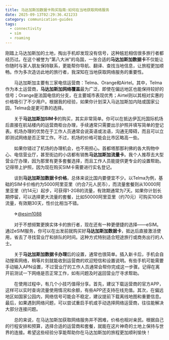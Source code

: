```yaml
---
title: 马达加斯加数据卡购买指南:如何在当地获取网络服务
date: 2025-09-13T02:29:36.421233
category: communication-guides
tags:
  - connectivity
  - sim
  - roaming
---
```


刚踏上马达加斯加的土地，掏出手机却发现没有信号，这种尴尬相信很多旅行者都经历过。在这个被誉为"第八大洲"的岛国，一张合适的**马达加斯加数据卡**不仅能让你随时与家人朋友保持联系，更能帮你导航、翻译、查找当地信息，让旅程更加顺畅。作为多次造访此地的旅行者，我深知在当地获取网络服务的重要性。

　　马达加斯加主要有三家电信运营商：Telma、Orange和Airtel。其中，Telma作为本土运营商，**马达加斯加网络覆盖**最为广泛，即使在偏远地区也能保持较好的信号；Orange是法国电信的分支，在主要城市表现优秀；Airtel则以其相对实惠的价格吸引了不少用户。根据我的经验，如果你计划深入马达加斯加内陆或国家公园，Telma会是更可靠的选择。

　　关于**马达加斯加SIM卡**的购买，其实非常简单。你可以在抵达伊瓦托国际机场后直接在航站楼内的运营商柜台办理，手续通常只需要出示护照并填写简单的登记表。机场办理的优势在于工作人员通常会说英语或法语，沟通无障碍，而且可以立即测试网络是否正常工作。不过，机场的价格可能会比市区略高一些。

　　如果你错过了机场的办理机会，也不用担心。首都塔那那利佛的各大购物中心、电信营业厅，甚至街边的小店都有销售**马达加斯加流量卡**。我个人推荐去大型营业厅办理，因为那里有更多套餐选择，而且工作人员能提供更专业的设置帮助。记得带上护照，因为现在购买SIM卡需要进行实名登记。

　　谈到**马达加斯加数据卡价格**，总体来说比国内要便宜不少。以Telma为例，基础的SIM卡价格约为5000阿里亚里（约合7元人民币），而流量套餐则从10000阿里亚里（约14元）起步，可获得1-2GB的流量，有效期通常为7天。如果你计划长期停留，可以选择更大流量的套餐，比如50000阿里亚里（约70元）可购买10GB流量，有效期30天，性价比相当不错。

　　✈[@esim1088](https://t.me/s/esim1088)

　　对于不想频繁更换实体卡的旅行者，现在还有一种更便捷的选择——eSIM。通过eSIM服务，你可以在出发前就购买好**马达加斯加数据卡**，抵达后直接激活使用，省去了寻找营业厅和排队的时间。这种方式特别适合短途旅行或商务出行的人士。

　　关于**马达加斯加数据卡办理**后的设置，通常也很简单。插入新卡后，手机会自动搜索网络，稍等片刻就能收到运营商的欢迎短信和设置说明。有些手机可能需要手动输入APN设置，不过营业厅的工作人员通常会帮你完成这一步骤。记得在离开前测试一下网络是否正常工作，如有问题及时返回营业厅寻求帮助。

　　在使用过程中，有几个小技巧值得分享。首先，建议下载运营商的官方APP，这样可以实时查询流量使用情况和余额，有些APP还支持在线充值。其次，在偏远地区如国家公园内，网络信号可能会不稳定，建议提前下载离线地图和重要信息。最后，如果遇到网络问题，可以尝试重启手机或手动选择网络运营商，往往能解决大部分连接问题。

　　总的来说，在马达加斯加获取网络服务并不困难，价格也相对亲民。根据自己的行程安排和预算，选择合适的运营商和套餐，就能在这片神奇的土地上保持与世界的连接。希望这些经验分享能帮助你在马达加斯加的旅程更加顺利愉快！